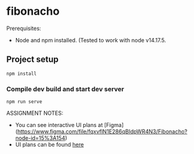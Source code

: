 # fibonacho

Prerequisites:

- Node and npm installed. (Tested to work with node v14.17.5.

## Project setup

```
npm install
```

### Compile dev build and start dev server

```
npm run serve
```

ASSIGNMENT NOTES:

- You can see interactive UI plans at [Figma] (https://www.figma.com/file/fqxvflN1E286qBIdpWR4N3/Fibonacho?node-id=15%3A154)
- UI plans can be found [here](UI-suunnitelmat.pdf)
